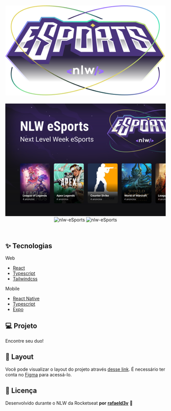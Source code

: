 <h1 align="center">
  <img alt="eSports" title="eSports" src="./assets/logotipo.svg" />
</h1>

<p align="center">
  <img alt="License" src="./assets/capa.svg">

 <img src="https://img.shields.io/static/v1?label=NLW-eSports&message=React&color=996DFF&labelColor=000000" alt="nlw-eSports" />
 <img src="https://img.shields.io/static/v1?label=NLW-eSports&message=ReactNative&color=996DFF&labelColor=000000" alt="nlw-eSports" />
</p>

<br>

## ✨ Tecnologias

Web

- [React](https://pt-br.reactjs.org/)
- [Typescript](https://www.typescriptlang.org/)
- [Tailwindcss](https://tailwindcss.com/)

Mobile

- [React Native](https://reactnative.dev/)
- [Typescript](https://www.typescriptlang.org/)
- [Expo](https://expo.io/)

## 💻 Projeto

Encontre seu duo!

## 🔖 Layout

Você pode visualizar o layout do projeto através [desse link](https://www.figma.com/file/3IwliM7UW66RgDxysWGtoz/NLW-eSports?node-id=0%3A1). É necessário ter conta no [Figma](http://figma.com/) para acessá-lo.

## 📄 Licença

Desenvolvido durante o NLW da Rocketseat **por** [**rafaeld3v**](https://www.linkedin.com/in/rafaeld3v/) 🤖
